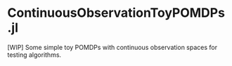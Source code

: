# ContinuousObservationToyPOMDPs.jl
[WIP] Some simple toy POMDPs with continuous observation spaces for testing algorithms.
